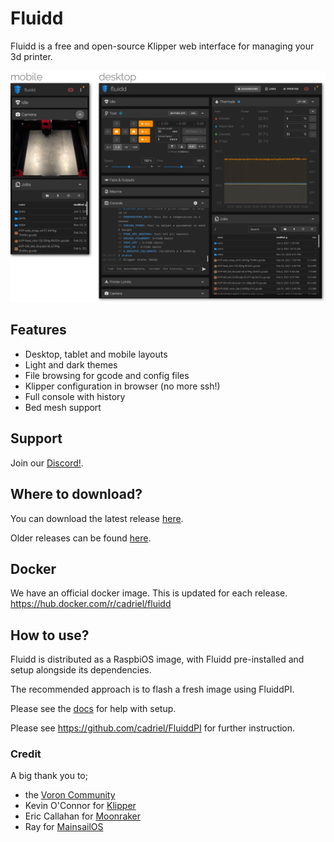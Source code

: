 # Fluidd
Fluidd is a free and open-source Klipper web interface for managing your 3d printer.

![Fluidd](/.github/images/preview.png?raw=true "Fluidd")

## Features
- Desktop, tablet and mobile layouts
- Light and dark themes
- File browsing for gcode and config files
- Klipper configuration in browser (no more ssh!)
- Full console with history
- Bed mesh support

## Support
Join our [Discord!](https://discord.gg/GZ3D5tqfcF).

## Where to download?
You can download the latest release [here](https://github.com/cadriel/fluidd/releases/latest).

Older releases can be found [here](https://github.com/cadriel/fluidd/releases).

## Docker
We have an official docker image. This is updated for each release.
https://hub.docker.com/r/cadriel/fluidd

## How to use?
Fluidd is distributed as a RaspbiOS image, with Fluidd pre-installed and setup alongside its dependencies.

The recommended approach is to flash a fresh image using FluiddPI.

Please see the [docs](/docs/README.md) for help with setup.

Please see https://github.com/cadriel/FluiddPI for further instruction.

### Credit
A big thank you to;
- the [Voron Community](http://vorondesign.com/)
- Kevin O'Connor for [Klipper](https://github.com/KevinOConnor/klipper)
- Eric Callahan for [Moonraker](https://github.com/Arksine/moonraker)
- Ray for [MainsailOS](https://github.com/raymondh2/MainsailOS)
